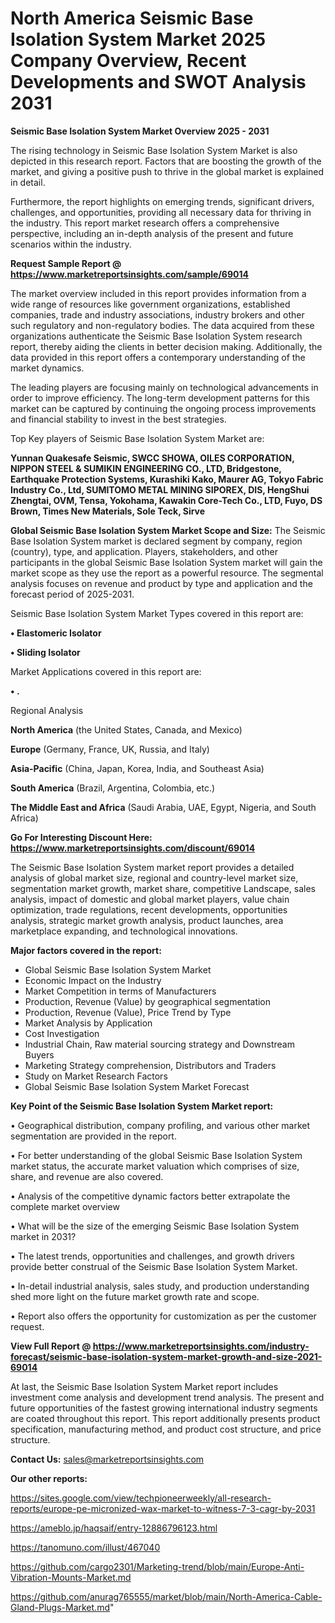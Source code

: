# North America Seismic Base Isolation System Market 2025 Company Overview, Recent Developments and SWOT Analysis 2031

<Strong> Seismic Base Isolation System Market Overview 2025 - 2031</strong>

The rising technology in Seismic Base Isolation System Market is also depicted in this research report. Factors that are boosting the growth of the market, and giving a positive push to thrive in the global market is explained in detail.

Furthermore, the report highlights on emerging trends, significant drivers, challenges, and opportunities, providing all necessary data for thriving in the industry. This report market research offers a comprehensive perspective, including an in-depth analysis of the present and future scenarios within the industry.

<strong>Request Sample Report @ <a href=https://www.marketreportsinsights.com/sample/69014>https://www.marketreportsinsights.com/sample/69014</a></strong>

The market overview included in this report provides information from a wide range of resources like government organizations, established companies, trade and industry associations, industry brokers and other such regulatory and non-regulatory bodies. The data acquired from these organizations authenticate the Seismic Base Isolation System research report, thereby aiding the clients in better decision making. Additionally, the data provided in this report offers a contemporary understanding of the market dynamics.

The leading players are focusing mainly on technological advancements in order to improve efficiency. The long-term development patterns for this market can be captured by continuing the ongoing process improvements and financial stability to invest in the best strategies.

Top Key players of Seismic Base Isolation System Market are:

<strong>Yunnan Quakesafe Seismic, SWCC SHOWA, OILES CORPORATION, NIPPON STEEL & SUMIKIN ENGINEERING CO., LTD, Bridgestone, Earthquake Protection Systems, Kurashiki Kako, Maurer AG, Tokyo Fabric Industry Co., Ltd, SUMITOMO METAL MINING SIPOREX, DIS, HengShui Zhengtai, OVM, Tensa, Yokohama, Kawakin Core-Tech Co., LTD, Fuyo, DS Brown, Times New Materials, Sole Teck, Sirve</strong>

<strong><b>Global Seismic Base Isolation System Market Scope and Size:</b></strong>
The Seismic Base Isolation System market is declared segment by company, region (country), type, and application. Players, stakeholders, and other participants in the global Seismic Base Isolation System market will gain the market scope as they use the report as a powerful resource. The segmental analysis focuses on revenue and product by type and application and the forecast period of 2025-2031.

Seismic Base Isolation System Market Types covered in this report are:

<strong>• Elastomeric Isolator

• Sliding Isolator</strong>

Market Applications covered in this report are:

<strong>• .</strong> 

Regional Analysis

<strong>North America</strong> (the United States, Canada, and Mexico)

<strong>Europe</strong> (Germany, France, UK, Russia, and Italy)

<strong>Asia-Pacific</strong> (China, Japan, Korea, India, and Southeast Asia)

<strong>South America</strong> (Brazil, Argentina, Colombia, etc.)

<strong>The Middle East and Africa</strong> (Saudi Arabia, UAE, Egypt, Nigeria, and South Africa)

<strong>Go For Interesting Discount Here: <a href=https://www.marketreportsinsights.com/discount/69014>https://www.marketreportsinsights.com/discount/69014</a></strong>

The Seismic Base Isolation System market report provides a detailed analysis of global market size, regional and country-level market size, segmentation market growth, market share, competitive Landscape, sales analysis, impact of domestic and global market players, value chain optimization, trade regulations, recent developments, opportunities analysis, strategic market growth analysis, product launches, area marketplace expanding, and technological innovations.

<strong><b>Major factors covered in the report:</b></strong>
<ul>
  <li>Global Seismic Base Isolation System Market </li>
  <li>Economic Impact on the Industry</li>
  <li>Market Competition in terms of Manufacturers</li>
  <li>Production, Revenue (Value) by geographical segmentation</li>
  <li>Production, Revenue (Value), Price Trend by Type</li>
  <li>Market Analysis by Application</li>
  <li>Cost Investigation</li>
  <li>Industrial Chain, Raw material sourcing strategy and Downstream Buyers</li>
  <li>Marketing Strategy comprehension, Distributors and Traders</li>
  <li>Study on Market Research Factors</li>
  <li>Global Seismic Base Isolation System Market Forecast</li>
</ul>

<strong><b>Key Point of the Seismic Base Isolation System Market report:</b></strong>

• Geographical distribution, company profiling, and various other market segmentation are provided in the report.

• For better understanding of the global Seismic Base Isolation System market status, the accurate market valuation which comprises of size, share, and revenue are also covered.

• Analysis of the competitive dynamic factors better extrapolate the complete market overview

• What will be the size of the emerging Seismic Base Isolation System market in 2031?

• The latest trends, opportunities and challenges, and growth drivers provide better construal of the Seismic Base Isolation System Market.

• In-detail industrial analysis, sales study, and production understanding shed more light on the future market growth rate and scope.

• Report also offers the opportunity for customization as per the customer request.

<strong><b>View Full Report @ <a href=https://www.marketreportsinsights.com/industry-forecast/seismic-base-isolation-system-market-growth-and-size-2021-69014>https://www.marketreportsinsights.com/industry-forecast/seismic-base-isolation-system-market-growth-and-size-2021-69014</a></b></strong>


At last, the Seismic Base Isolation System Market report includes investment come analysis and development trend analysis. The present and future opportunities of the fastest growing international industry segments are coated throughout this report. This report additionally presents product specification, manufacturing method, and product cost structure, and price structure.

<strong>Contact Us:</strong>
sales@marketreportsinsights.com

<strong>Our other reports:</strong>

<a href=https://sites.google.com/view/techpioneerweekly/all-research-reports/europe-pe-micronized-wax-market-to-witness-7-3-cagr-by-2031>https://sites.google.com/view/techpioneerweekly/all-research-reports/europe-pe-micronized-wax-market-to-witness-7-3-cagr-by-2031</a>

<a href=https://ameblo.jp/haqsaif/entry-12886796123.html>https://ameblo.jp/haqsaif/entry-12886796123.html</a>

<a href=https://tanomuno.com/illust/467040>https://tanomuno.com/illust/467040</a>

<a href=https://github.com/cargo2301/Marketing-trend/blob/main/Europe-Anti-Vibration-Mounts-Market.md>https://github.com/cargo2301/Marketing-trend/blob/main/Europe-Anti-Vibration-Mounts-Market.md</a>

<a href=https://github.com/anurag765555/market/blob/main/North-America-Cable-Gland-Plugs-Market.md>https://github.com/anurag765555/market/blob/main/North-America-Cable-Gland-Plugs-Market.md</a>"
